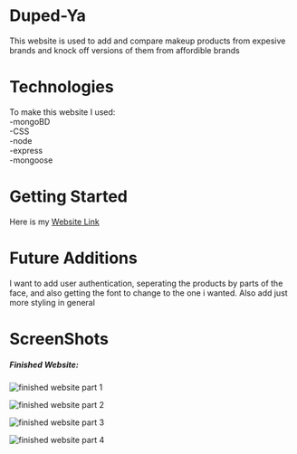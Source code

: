 # Duped-Ya
This website is used to add and compare makeup products from expesive brands and knock off versions of them from affordible brands 

# Technologies

To make this website I used: <br>
-mongoBD<br>
-CSS<br>
-node <br>
-express<br>
-mongoose<br>

# Getting Started

Here is my [Website Link](https://duped-ya.herokuapp.com/)

# Future Additions

I want to add user authentication, seperating the products by parts of the face, and also getting the font to change to the one i wanted. Also add just more styling in general 

# ScreenShots

##### Finished Website:
    
![finished website part 1](https://imgur.com/a/3j1fE2X)
   
![finished website part 2](https://imgur.com/a/x5MMf58)

![finished website part 3](https://imgur.com/a/P5MjIfx)

![finished website part 4](https://imgur.com/a/T6scv2B)